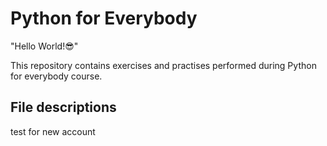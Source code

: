 # Python for Everybody

"Hello World!😎"

This repository contains exercises and practises performed during Python for everybody course.


## File descriptions

test for new account